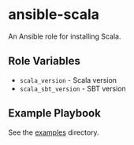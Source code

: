 # ansible-scala

An Ansible role for installing Scala.

## Role Variables

- `scala_version` - Scala version
- `scala_sbt_version` - SBT version

## Example Playbook

See the [examples](./examples/) directory.
